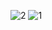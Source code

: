 ![2](https://github.com/Justhin-Narvasa/FRAS-SummerClass-Project/assets/123532627/ff466710-3556-4e89-b49e-cc903721de56)
![1](https://github.com/Justhin-Narvasa/FRAS-SummerClass-Project/assets/123532627/955e2de6-731d-4cbd-b971-636c99949f85)
